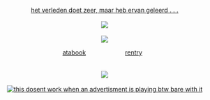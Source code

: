 <div align="center">

[het verleden doet zeer, maar heb ervan geleerd . . .]()
<br>
<br>
![](https://piskel-imgstore-b.appspot.com/img/15c6a047-9a23-11ef-9a6f-0b01a4cf3689.gif)
<br>
<br>
![](https://i.imgur.com/N5duA8s.png)

[atabook](https://bluezooka.atabook.org) ⠀⠀⠀⠀⠀⠀⠀⠀  [rentry](https://rentry.co/ik-wil-je)⠀
<br>
<br>
<br>
![](https://piskel-imgstore-b.appspot.com/img/60541f2b-967a-11ef-b982-ed9b95f7f719.gif)
<br>
<br>
 [![this dosent work when an advertisment is playing btw bare with it](https://spotify-github-profile.kittinanx.com/api/view?uid=31hh5vkgse47murck3tfyuwtazge&cover_image=true&theme=natemoo-re&show_offline=true&background_color=1f1f1f&interchange=false&bar_color=00b2fb&bar_color_cover=false)](https://spotify-github-profile.kittinanx.com/api/view?uid=31hh5vkgse47murck3tfyuwtazge&redirect=true) 

</div>
